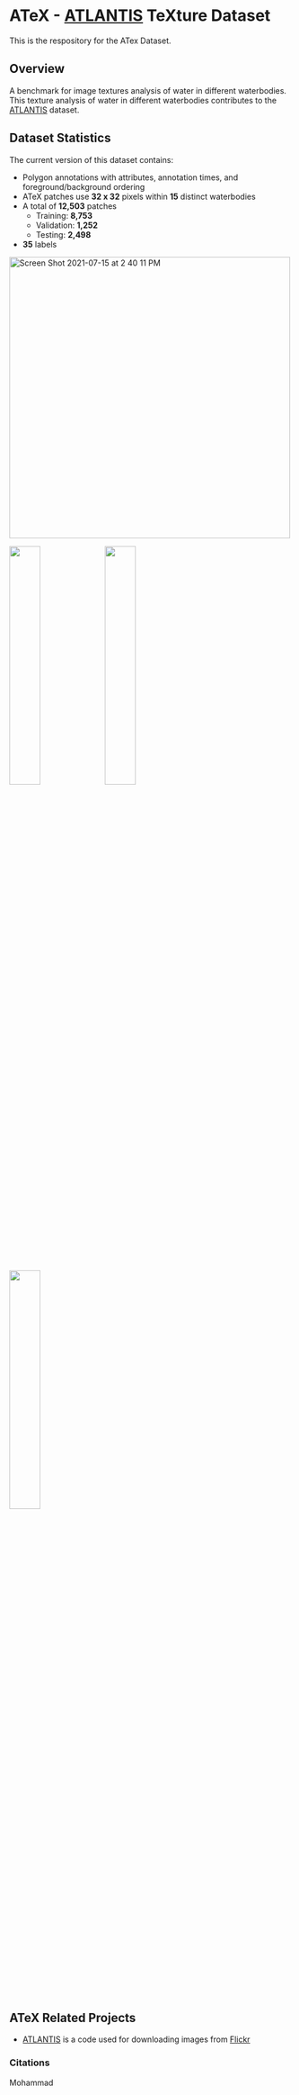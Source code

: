 # ATeX - [ATLANTIS](https://github.com/smhassanerfani/atlantis) TeXture Dataset
This is the respository for the ATex Dataset.

## Overview
A benchmark for image textures analysis of water in different waterbodies. This texture analysis of water in different waterbodies contributes to the [ATLANTIS](https://github.com/smhassanerfani/atlantis) dataset.

## Dataset Statistics
The current version of this dataset contains:
* Polygon annotations with attributes, annotation times, and foreground/background ordering
* ATeX patches use **32 x 32** pixels within **15** distinct waterbodies
* A total of **12,503** patches 
    - Training: **8,753**
    - Validation: **1,252**
    - Testing: **2,498**
* **35** labels

<img width="500" alt="Screen Shot 2021-07-15 at 2 40 11 PM" src="https://user-images.githubusercontent.com/87332442/125840255-f9fa0e68-891c-4060-a935-ca3bb8f41ab2.png">

<p float="left">
  <img src="https://user-images.githubusercontent.com/87332442/125840255-f9fa0e68-891c-4060-a935-ca3bb8f41ab2.png" width="33%" />
  <img src="https://user-images.githubusercontent.com/87332442/126213674-b3fc8734-f075-4c37-8f30-796901351e22.png" width="33%" /> 
  <img src="https://user-images.githubusercontent.com/87332442/126213674-b3fc8734-f075-4c37-8f30-796901351e22.png" width="33%" />
</p>




## ATeX Related Projects
* [ATLANTIS](https://github.com/smhassanerfani/atlantis) is a code used for downloading images from [Flickr](https://www.flickr.com) 

### Citations
Mohammad

